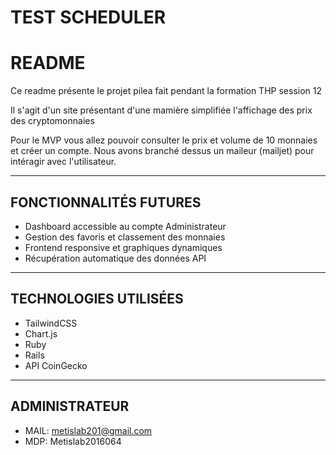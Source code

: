 # TEST SCHEDULER

# README

Ce readme présente le projet pilea fait pendant la formation THP session 12

Il s'agit d'un site présentant d'une mamière simplifiée l'affichage des prix des cryptomonnaies

Pour le MVP vous allez pouvoir consulter le prix et volume de 10 monnaies et créer un compte. Nous avons branché dessus un maileur (mailjet) pour intéragir avec l'utilisateur.

---

## FONCTIONNALITÉS FUTURES

- Dashboard accessible au compte Administrateur
- Gestion des favoris et classement des monnaies
- Frontend responsive et graphiques dynamiques
- Récupération automatique des données API

---

## TECHNOLOGIES UTILISÉES

- TailwindCSS
- Chart.js
- Ruby
- Rails
- API CoinGecko

---

## ADMINISTRATEUR

- MAIL: metislab201@gmail.com
- MDP: Metislab2016064
